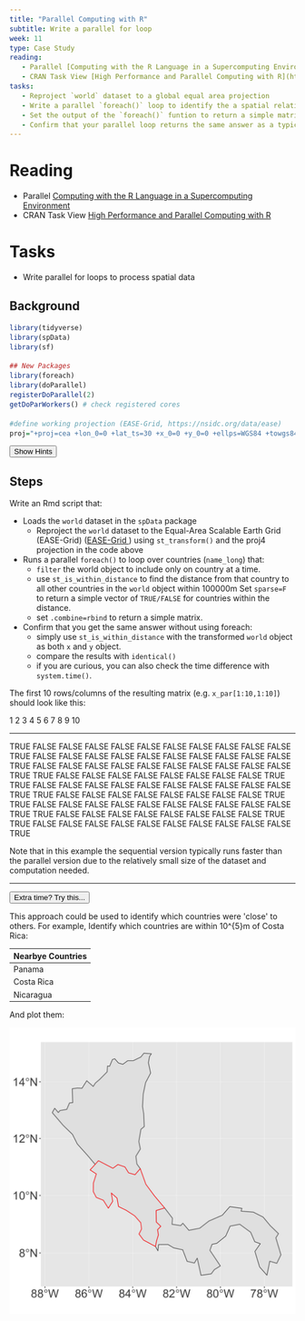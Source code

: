 ```yaml
---
title: "Parallel Computing with R"
subtitle: Write a parallel for loop
week: 11
type: Case Study
reading:
   - Parallel [Computing with the R Language in a Supercomputing Environment](https://link.springer.com/chapter/10.1007/978-3-642-13872-0_64)
   - CRAN Task View [High Performance and Parallel Computing with R](http://cran.r-project.org/web/views/HighPerformanceComputing.html)
tasks:
   - Reproject `world` dataset to a global equal area projection
   - Write a parallel `foreach()` loop to identify the a spatial relationships of each country
   - Set the output of the `foreach()` funtion to return a simple matrix
   - Confirm that your parallel loop returns the same answer as a typical "sequential" approach
---
```




# Reading

- Parallel [Computing with the R Language in a Supercomputing Environment](https://link.springer.com/chapter/10.1007/978-3-642-13872-0_64)
- CRAN Task View [High Performance and Parallel Computing with R](http://cran.r-project.org/web/views/HighPerformanceComputing.html)


# Tasks

- Write parallel for loops to process spatial data

## Background


```r
library(tidyverse)
library(spData)
library(sf)

## New Packages
library(foreach)
library(doParallel)
registerDoParallel(2)
getDoParWorkers() # check registered cores

#define working projection (EASE-Grid, https://nsidc.org/data/ease)
proj="+proj=cea +lon_0=0 +lat_ts=30 +x_0=0 +y_0=0 +ellps=WGS84 +towgs84=0,0,0,0,0,0,0 +units=m +no_defs"
```

<div class="well">
<button data-toggle="collapse" class="btn btn-primary btn-sm round" data-target="#demo1">Show Hints</button>
<div id="demo1" class="collapse">

## Steps

Write an Rmd script that:

* Loads the `world` dataset in the `spData` package
   * Reproject the `world` dataset to the Equal-Area Scalable Earth Grid (EASE-Grid) ([EASE-Grid ](https://nsidc.org/data/ease)) using `st_transform()` and the proj4 projection in the code above
* Runs a parallel `foreach()` to loop over countries (`name_long`) that:
   * `filter` the world object to include only on country at a time.
   * use `st_is_within_distance` to find the distance from that country to all other countries in the `world` object within 100000m Set `sparse=F` to return a simple vector of `TRUE/FALSE` for countries within the distance.
   * set `.combine=rbind` to return a simple matrix.
* Confirm that you get the same answer without using foreach:
   * simply use `st_is_within_distance` with the transformed `world` object as both `x` and `y` object.
   * compare the results with `identical()`
   * if you are curious, you can also check the time difference with `system.time()`.
   
   
</div>
</div>



The first 10 rows/columns of the resulting matrix (e.g. `x_par[1:10,1:10]`) should look like this:

1       2       3       4       5       6       7       8       9       10    
------  ------  ------  ------  ------  ------  ------  ------  ------  ------
TRUE    FALSE   FALSE   FALSE   FALSE   FALSE   FALSE   FALSE   FALSE   FALSE 
FALSE   TRUE    FALSE   FALSE   FALSE   FALSE   FALSE   FALSE   FALSE   FALSE 
FALSE   FALSE   TRUE    FALSE   FALSE   FALSE   FALSE   FALSE   FALSE   FALSE 
FALSE   FALSE   FALSE   TRUE    TRUE    FALSE   FALSE   FALSE   FALSE   FALSE 
FALSE   FALSE   FALSE   TRUE    TRUE    FALSE   FALSE   FALSE   FALSE   FALSE 
FALSE   FALSE   FALSE   FALSE   FALSE   TRUE    TRUE    FALSE   FALSE   FALSE 
FALSE   FALSE   FALSE   FALSE   FALSE   TRUE    TRUE    FALSE   FALSE   FALSE 
FALSE   FALSE   FALSE   FALSE   FALSE   FALSE   FALSE   TRUE    TRUE    FALSE 
FALSE   FALSE   FALSE   FALSE   FALSE   FALSE   FALSE   TRUE    TRUE    FALSE 
FALSE   FALSE   FALSE   FALSE   FALSE   FALSE   FALSE   FALSE   FALSE   TRUE  

Note that in this example the sequential version typically runs faster than the parallel version due to the relatively small size of the dataset and computation needed.


---

<div class="extraswell">
<button data-toggle="collapse" class="btn btn-link" data-target="#extras">
Extra time? Try this...
</button>
<div id="extras" class="collapse">

This approach could be used to identify which countries were 'close' to others.  For example, Identify which countries are within 10^{5}m of Costa Rica:


|Nearbye Countries |
|:-----------------|
|Panama            |
|Costa Rica        |
|Nicaragua         |

And plot them:

![](CS_11_ParallelProcessing_files/figure-html/unnamed-chunk-5-1.png)<!-- -->

</div>
</div>
